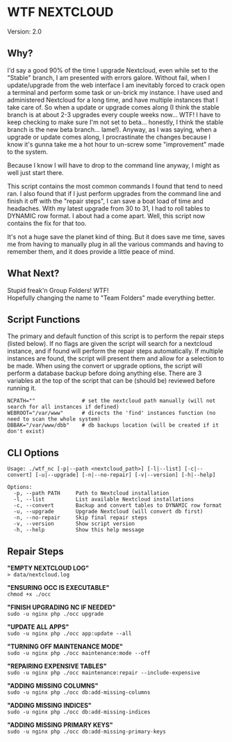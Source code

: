 WTF NEXTCLOUD
=============

Version: 2.0  

## Why?

I'd say a good 90% of the time I upgrade Nextcloud, even while set to the "Stable" branch, I am presented with errors galore.  Without fail, when I update/upgrade from the web interface I am inevitably forced to crack open a terminal and perform some task or un-brick my instance.  I have used and administered Nextcloud for a long time, and have multiple instances that I take care of.  So when a update or upgrade comes along (I think the stable branch is at about 2-3 upgrades every couple weeks now... WTF! I have to keep checking to make sure I'm not set to beta...  honestly, I think the stable branch is the new beta branch... lame!).  Anyway, as I was saying, when a upgrade or update comes along, I procrastinate the changes because I know it's gunna take me a hot hour to un-screw some "improvement" made to the system.

Because I know I will have to drop to the command line anyway, I might as well just start there.  

This script contains the most common commands I found that tend to need ran.  I also found that if I just perform upgrades from the command line and finish it off with the "repair steps", I can save a boat load of time and headaches.  With my latest upgrade from 30 to 31, I had to roll tables to DYNAMIC row format.  I about had a come apart.  Well, this script now contains the fix for that too.

It's not a huge save the planet kind of thing.  But it does save me time, saves me from having to manually plug in all the various commands and having to remember them, and it does provide a little peace of mind.


## What Next?

Stupid freak'n Group Folders!  WTF!  
Hopefully changing the name to "Team Folders" made everything better.  


## Script Functions

The primary and default function of this script is to perform the repair steps (listed below).  If no flags are given the script will search for a nextcloud instance, and if found will perform the repair steps automatically.  If multiple instances are found, the script will present them and allow for a selection to be made.  When using the convert or upgrade options, the script will perform a database backup before doing anything else.  There are 3 variables at the top of the script that can be (should be) reviewed before running it.

```
NCPATH=""               # set the nextcloud path manually (will not search for all instances if defined)
WEBROOT="/var/www"      # directs the 'find' instances function (no need to scan the whole system)
DBBAK="/var/www/dbb"    # db backups location (will be created if it don't exist)
```


## CLI Options  

```
Usage: ./wtf_nc [-p|--path <nextcloud_path>] [-l|--list] [-c|--convert] [-u|--upgrade] [-n|--no-repair] [-v|--version] [-h|--help]

Options:
  -p, --path PATH     Path to Nextcloud installation
  -l, --list          List available Nextcloud installations
  -c, --convert       Backup and convert tables to DYNAMIC row format
  -u, --upgrade       Upgrade Nextcloud (will convert db first)
  -n, --no-repair     Skip final repair steps
  -v, --version       Show script version
  -h, --help          Show this help message
```

## Repair Steps

  __"EMPTY NEXTCLOUD LOG"__  
  `> data/nextcloud.log`  

  __"ENSURING OCC IS EXECUTABLE"__  
  `chmod +x ./occ`  

  __"FINISH UPGRADING NC IF NEEDED"__  
  `sudo -u nginx php ./occ upgrade`  

  __"UPDATE ALL APPS"__  
  `sudo -u nginx php ./occ app:update --all`  

  __"TURNING OFF MAINTENANCE MODE"__  
  `sudo -u nginx php ./occ maintenance:mode --off`  

  __"REPAIRING EXPENSIVE TABLES"__  
  `sudo -u nginx php ./occ maintenance:repair --include-expensive`  

  __"ADDING MISSING COLUMNS"__  
  `sudo -u nginx php ./occ db:add-missing-columns`  

  __"ADDING MISSING INDICES"__  
  `sudo -u nginx php ./occ db:add-missing-indices`  

  __"ADDING MISSING PRIMARY KEYS"__  
  `sudo -u nginx php ./occ db:add-missing-primary-keys`  

  
